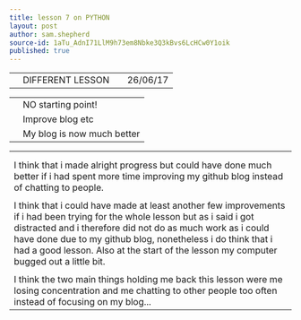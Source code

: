 ```yaml
---
title: lesson 7 on PYTHON
layout: post
author: sam.shepherd
source-id: 1aTu_AdnI71LlM9h73em8Nbke3Q3kBvs6LcHCw0Y1oik
published: true
---
```

<table>
  <tr>
    <td></td>
    <td>DIFFERENT LESSON</td>
    <td></td>
    <td>26/06/17</td>
  </tr>
</table>


<table>
  <tr>
    <td></td>
    <td>NO starting point!</td>
  </tr>
  <tr>
    <td></td>
    <td>Improve blog etc</td>
  </tr>
  <tr>
    <td></td>
    <td>My blog is now much better</td>
  </tr>
</table>


<table>
  <tr>
    <td></td>
  </tr>
  <tr>
    <td></td>
  </tr>
  <tr>
    <td>I think that i made alright progress but could have done much better if i had spent more time improving my github blog instead of chatting to people.</td>
  </tr>
  <tr>
    <td></td>
  </tr>
  <tr>
    <td>I think that i could have made at least another few improvements if i had been trying for the whole lesson but as i said i got distracted and i therefore did not do as much work as i could have done due to my github blog, nonetheless i do think that i had a good lesson. Also at the start of the lesson my computer bugged out a little bit. </td>
  </tr>
  <tr>
    <td></td>
  </tr>
  <tr>
    <td>I think the two main things holding me back this lesson were me losing concentration and me chatting to other people too often instead of focusing on my blog...</td>
  </tr>
</table>


